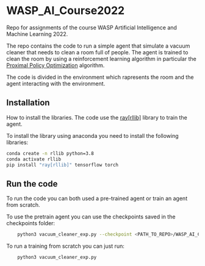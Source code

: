 # WASP_AI_Course2022

Repo for assignments of the course WASP Artificial Intelligence and Machine Learning 2022.

The repo contains the code to run a simple agent that simulate a vacuum cleaner that needs to clean a room full of people.
The agent is trained to clean the room by using a reinforcement learning algorithm in particular the [Proximal Policy Optimization](https://arxiv.org/abs/1707.06347) algorithm.

The code is divided in the environment which rapresents the room and the agent interacting with the environment.

## Installation

How to install the libraries. 
The code use the [ray\[rllib\]](https://docs.ray.io/en/latest/rllib/index.html) library to train the agent.

To install the library using anaconda you need to install the following libraries:

```bash
conda create -n rllib python=3.8
conda activate rllib
pip install "ray[rllib]" tensorflow torch
```

## Run the code

To run the code you can both used a pre-trained agent or train an agent from scratch.

To use the pretrain agent you can use the checkpoints saved in the checkpoints folder:

```bash
    python3 vacuum_cleaner_exp.py --checkpoint <PATH_TO_REPO>/WASP_AI_Course2022/checkpoints/PPOTrainer_2022-04-25_16-42-57/PPOTrainer_VacuumCleanerEnv_ffac3_00000_0_2022-04-25_16-42-58/checkpoint_000180/checkpoint-180
```

To run a training from scratch you can just run:
```bash
    python3 vacuum_cleaner_exp.py
```
